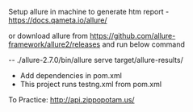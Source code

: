 Setup allure in machine to generate htm report - https://docs.qameta.io/allure/

or download allure from https://github.com/allure-framework/allure2/releases and run below command

-- ./allure-2.7.0/bin/allure serve target/allure-results/

- Add dependencies in pom.xml
- This project runs testng.xml from pom.xml


To Practice: http://api.zippopotam.us/
